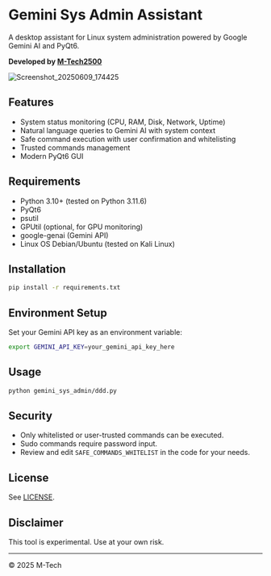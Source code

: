 # Gemini Sys Admin Assistant

A desktop assistant for Linux system administration powered by Google Gemini AI and PyQt6.

**Developed by [M-Tech2500](https://github.com/)**

![Screenshot_20250609_174425](https://github.com/user-attachments/assets/f6df732e-7074-49e4-b11a-bcf9151f2941)




## Features

- System status monitoring (CPU, RAM, Disk, Network, Uptime)
- Natural language queries to Gemini AI with system context
- Safe command execution with user confirmation and whitelisting
- Trusted commands management
- Modern PyQt6 GUI

## Requirements

- Python 3.10+ (tested on  Python 3.11.6)
- PyQt6
- psutil
- GPUtil (optional, for GPU monitoring)
- google-genai (Gemini API)
- Linux OS Debian/Ubuntu (tested on Kali Linux)

## Installation

```bash
pip install -r requirements.txt
```

## Environment Setup

Set your Gemini API key as an environment variable:

```bash
export GEMINI_API_KEY=your_gemini_api_key_here
```

## Usage

```bash
python gemini_sys_admin/ddd.py
```

## Security

- Only whitelisted or user-trusted commands can be executed.
- Sudo commands require password input.
- Review and edit `SAFE_COMMANDS_WHITELIST` in the code for your needs.

## License

See [LICENSE](LICENSE).

## Disclaimer

This tool is experimental. Use at your own risk.

---

© 2025 M-Tech

